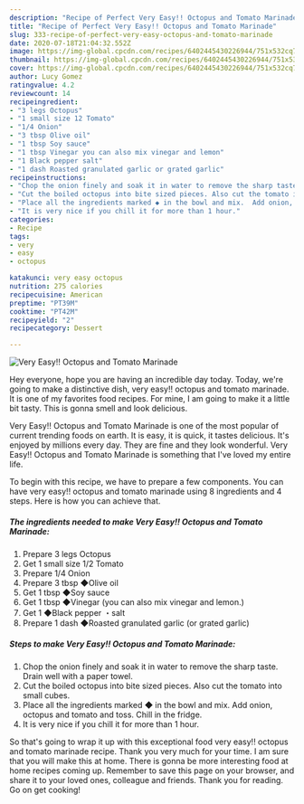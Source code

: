 ```yaml
---
description: "Recipe of Perfect Very Easy!! Octopus and Tomato Marinade"
title: "Recipe of Perfect Very Easy!! Octopus and Tomato Marinade"
slug: 333-recipe-of-perfect-very-easy-octopus-and-tomato-marinade
date: 2020-07-18T21:04:32.552Z
image: https://img-global.cpcdn.com/recipes/6402445430226944/751x532cq70/very-easy-octopus-and-tomato-marinade-recipe-main-photo.jpg
thumbnail: https://img-global.cpcdn.com/recipes/6402445430226944/751x532cq70/very-easy-octopus-and-tomato-marinade-recipe-main-photo.jpg
cover: https://img-global.cpcdn.com/recipes/6402445430226944/751x532cq70/very-easy-octopus-and-tomato-marinade-recipe-main-photo.jpg
author: Lucy Gomez
ratingvalue: 4.2
reviewcount: 14
recipeingredient:
- "3 legs Octopus"
- "1 small size 12 Tomato"
- "1/4 Onion"
- "3 tbsp Olive oil"
- "1 tbsp Soy sauce"
- "1 tbsp Vinegar you can also mix vinegar and lemon"
- "1 Black pepper salt"
- "1 dash Roasted granulated garlic or grated garlic"
recipeinstructions:
- "Chop the onion finely and soak it in water to remove the sharp taste.  Drain well with a paper towel."
- "Cut the boiled octopus into bite sized pieces. Also cut the tomato into small cubes."
- "Place all the ingredients marked ◆ in the bowl and mix.  Add onion, octopus and tomato and toss. Chill in the fridge."
- "It is very nice if you chill it for more than 1 hour."
categories:
- Recipe
tags:
- very
- easy
- octopus

katakunci: very easy octopus 
nutrition: 275 calories
recipecuisine: American
preptime: "PT39M"
cooktime: "PT42M"
recipeyield: "2"
recipecategory: Dessert

---
```



![Very Easy!! Octopus and Tomato Marinade](https://img-global.cpcdn.com/recipes/6402445430226944/751x532cq70/very-easy-octopus-and-tomato-marinade-recipe-main-photo.jpg)

Hey everyone, hope you are having an incredible day today. Today, we're going to make a distinctive dish, very easy!! octopus and tomato marinade. It is one of my favorites food recipes. For mine, I am going to make it a little bit tasty. This is gonna smell and look delicious.



Very Easy!! Octopus and Tomato Marinade is one of the most popular of current trending foods on earth. It is easy, it is quick, it tastes delicious. It's enjoyed by millions every day. They are fine and they look wonderful. Very Easy!! Octopus and Tomato Marinade is something that I've loved my entire life.


To begin with this recipe, we have to prepare a few components. You can have very easy!! octopus and tomato marinade using 8 ingredients and 4 steps. Here is how you can achieve that.

<!--inarticleads1-->

##### The ingredients needed to make Very Easy!! Octopus and Tomato Marinade:

1. Prepare 3 legs Octopus
1. Get 1 small size 1/2 Tomato
1. Prepare 1/4 Onion
1. Prepare 3 tbsp ◆Olive oil
1. Get 1 tbsp ◆Soy sauce
1. Get 1 tbsp ◆Vinegar (you can also mix vinegar and lemon.)
1. Get 1 ◆Black pepper ・salt
1. Prepare 1 dash ◆Roasted granulated garlic (or grated garlic)




<!--inarticleads2-->

##### Steps to make Very Easy!! Octopus and Tomato Marinade:

1. Chop the onion finely and soak it in water to remove the sharp taste.  Drain well with a paper towel.
1. Cut the boiled octopus into bite sized pieces. Also cut the tomato into small cubes.
1. Place all the ingredients marked ◆ in the bowl and mix.  Add onion, octopus and tomato and toss. Chill in the fridge.
1. It is very nice if you chill it for more than 1 hour.




So that's going to wrap it up with this exceptional food very easy!! octopus and tomato marinade recipe. Thank you very much for your time. I am sure that you will make this at home. There is gonna be more interesting food at home recipes coming up. Remember to save this page on your browser, and share it to your loved ones, colleague and friends. Thank you for reading. Go on get cooking!
